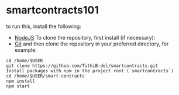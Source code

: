 # smartcontracts101
to run this, 
install the following:
- [NodeJS](https://nodejs.org/en/download/)
To clone the repository, first install (if necessary):
- [Git](https://git-scm.com/downloads)
and then clone the repository in your preferred directory, for example:
```
cd /home/$USER
git clone https://github.com/TithiB-del/smartcontracts.git
Install packages with npm in the project root (`smartcontracts`)
cd /home/$USER/smart-contracts
npm install
npm start
